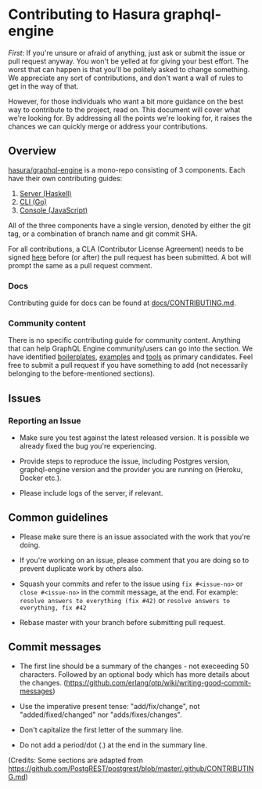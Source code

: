 # Contributing to Hasura graphql-engine

*First*: If you're unsure or afraid of anything, just ask or submit the issue or
pull request anyway. You won't be yelled at for giving your best effort. The
worst that can happen is that you'll be politely asked to change something. We
appreciate any sort of contributions, and don't want a wall of rules to get in
the way of that.

However, for those individuals who want a bit more guidance on the best way to
contribute to the project, read on. This document will cover what we're looking
for. By addressing all the points we're looking for, it raises the chances we
can quickly merge or address your contributions.


## Overview

[hasura/graphql-engine](https://github.com/hasura/graphql-engine) is a mono-repo
consisting of 3 components. Each have their own contributing guides:

1. [Server (Haskell)](server/CONTRIBUTING.md)
2. [CLI (Go)](cli/CONTRIBUTING.md)
3. [Console (JavaScript)](console/README.md#contributing-to-hasura-console)

All of the three components have a single version, denoted by either the git
tag, or a combination of branch name and git commit SHA.

For all contributions, a CLA (Contributor License Agreement) needs to be signed [here](https://cla-assistant.io/hasura/graphql-engine) before (or after) the pull request has been submitted. A bot will prompt the same as a pull request comment.


### Docs

Contributing guide for docs can be found at [docs/CONTRIBUTING.md](docs/CONTRIBUTING.md).

### Community content

There is no specific contributing guide for community content. Anything that can
help GraphQL Engine community/users can go into the section. We have identified
[boilerplates](community/boilerplates), [examples](community/examples) and
[tools](community/tools) as primary candidates. Feel free to submit a pull
request if you have something to add (not necessarily belonging to the
before-mentioned sections).

## Issues

### Reporting an Issue

- Make sure you test against the latest released version. It is possible we
  already fixed the bug you're experiencing.

- Provide steps to reproduce the issue, including Postgres version,
  graphql-engine version and the provider you are running on (Heroku, Docker
  etc.).

- Please include logs of the server, if relevant.


## Common guidelines

- Please make sure there is an issue associated with the work that you're doing.

- If you're working on an issue, please comment that you are doing so to prevent
  duplicate work by others also.

- Squash your commits and refer to the issue using `fix #<issue-no>` or `close
  #<issue-no>` in the commit message, at the end.
  For example: `resolve answers to everything (fix #42)` or `resolve answers to everything, fix #42`

- Rebase master with your branch before submitting pull request.

## Commit messages

 - The first line should be a summary of the changes - not execeeding 50
   characters. Followed by an optional body which has more details about the
   changes. (https://github.com/erlang/otp/wiki/writing-good-commit-messages)

 - Use the imperative present tense: "add/fix/change", not "added/fixed/changed" nor "adds/fixes/changes".

 - Don't capitalize the first letter of the summary line.

 - Do not add a period/dot (.) at the end in the summary line.


(Credits: Some sections are adapted from https://github.com/PostgREST/postgrest/blob/master/.github/CONTRIBUTING.md)
